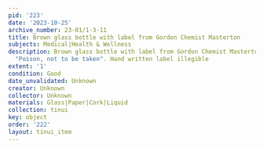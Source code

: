 ```yaml
---
pid: '223'
date: '2023-10-25'
archive_number: 23-01/1-3-11
title: Brown glass bottle with label from Gordon Chemist Masterton
subjects: Medical|Health & Wellness
description: Brown glass bottle with label from Gordon Chemist Masterton, side reads
  "Poison, not to be taken". Hand written label illegible
extent: '1'
condition: Good
date_unvalidated: Unknown
creator: Unknown
collector: Unknown
materials: Glass|Paper|Cork|Liquid
collection: tinui
key: object
order: '222'
layout: tinui_item
---
```

